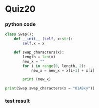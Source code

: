 # Quiz20

### python code
```.py
class Swap():
    def __init__ (self, x:str):
        self.x = x

    def swap_characters(x):
        length = len(x)
        new_x = ""
        for i in range(0, length, 2):
            new_x = new_x + x[i+1] + x[i]

        print (new_x)
    
print(Swap.swap_characters(x = "01ABxy"))
```

### test result
